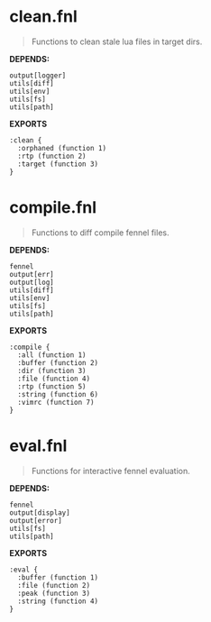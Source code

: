 # clean.fnl
> Functions to clean stale lua files in target dirs.

**DEPENDS:**
```
output[logger]
utils[diff]
utils[env]
utils[fs]
utils[path]
```

**EXPORTS**
```fennel
:clean {
  :orphaned (function 1)
  :rtp (function 2)
  :target (function 3)
}
```

# compile.fnl
> Functions to diff compile fennel files.

**DEPENDS:**
```
fennel
output[err]
output[log]
utils[diff]
utils[env]
utils[fs]
utils[path]
```

**EXPORTS**
```fennel
:compile {
  :all (function 1)
  :buffer (function 2)
  :dir (function 3)
  :file (function 4)
  :rtp (function 5)
  :string (function 6)
  :vimrc (function 7)
}
```

# eval.fnl
> Functions for interactive fennel evaluation.

**DEPENDS:**
```
fennel
output[display]
output[error]
utils[fs]
utils[path]
```

**EXPORTS**
```fennel
:eval {
  :buffer (function 1)
  :file (function 2)
  :peak (function 3)
  :string (function 4)
}
```

